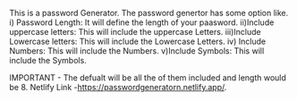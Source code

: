 This is a password Generator.
The password genertor has some option like.
i) Password Length: It will define the length of your paasword.
ii)Include uppercase letters: This will include the uppercase Letters.
iii)Include Lowercase letters: This will include the Lowercase Letters.
iv) Include Numbers: This will include the Numbers.
v)Include Symbols: This will include the Symbols.

IMPORTANT - The defualt will be all the of them included and length would be 8.
Netlify Link -https://passwordgeneratorn.netlify.app/.
